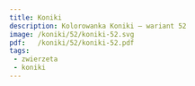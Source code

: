 ```yaml
---
title: Koniki
description: Kolorowanka Koniki – wariant 52
image: /koniki/52/koniki-52.svg
pdf:   /koniki/52/koniki-52.pdf
tags:
 - zwierzeta
 - koniki
---
```

